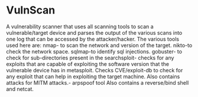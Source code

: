 # VulnScan
A vulnerability scanner that uses all scanning tools to scan a vulnerable/target device and parses the output of the various scans into one log that can be accessed by the attacker/hacker.
The various tools used here are:
nmap- to scan the network and version of the target.
nikto-to check the network space.
sqlmap-to identify sql injections.
gobuster- to check for sub-directories present in the 
searchsploit- checks for any exploits that are capable of exploiting the software version that the vulnerable device has in metasploit.
Checks CVE/exploit-db to check for any exploit that can help in exploiting the target machine.
Also contains attacks for MITM attacks.- arpspoof tool
Also contains a reverse/bind shell and netcat. 
